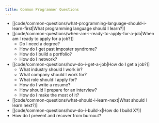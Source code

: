 ```yaml
---
title: Common Programmer Questions
---
```


- [[code/common-questions/what-programming-language-should-i-learn-first|What programming language should I learn?]]
- [[code/common-questions/when-am-i-ready-to-apply-for-a-job|When am I ready to apply for a job?]]
    - Do I need a degree?
    - How do I get past imposter syndrome?
    - How do I build a portfolio?
    - How do I network?
- [[code/common-questions/how-do-i-get-a-job|How do I get a job?]]
    - What industry should I work in?
    - What company should I work for?
    - What role should I apply for?
    - How do I write a resume?
    - How should I prepare for an interview?
    - How do I make the most of it?
- [[code/common-questions/what-should-i-learn-next|What should I learn next?]]
- [[code/common-questions/how-do-i-build-x|How do I build X?]]
- How do I prevent and recover from burnout?